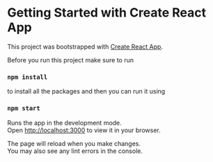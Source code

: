 # Getting Started with Create React App

This project was bootstrapped with [Create React App](https://github.com/facebook/create-react-app).

Before you run this project make sure to run

### `npm install`

to install all the packages and then you can run it using

### `npm start`

Runs the app in the development mode.\
Open [http://localhost:3000](http://localhost:3000) to view it in your browser.

The page will reload when you make changes.\
You may also see any lint errors in the console.
